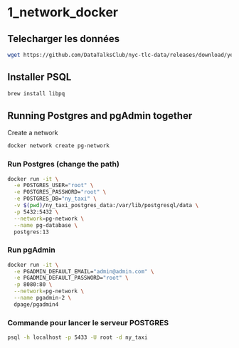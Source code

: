 # 1_network_docker

## Telecharger les données 

```bash
wget https://github.com/DataTalksClub/nyc-tlc-data/releases/download/yellow/yellow_tripdata_2021-01.csv.gz 
```

## Installer PSQL 

```bash
brew install libpq
```



## Running Postgres and pgAdmin together

Create a network

```bash
docker network create pg-network
```

### Run Postgres (change the path)

```bash
docker run -it \
  -e POSTGRES_USER="root" \
  -e POSTGRES_PASSWORD="root" \
  -e POSTGRES_DB="ny_taxi" \
  -v $(pwd)/ny_taxi_postgres_data:/var/lib/postgresql/data \
  -p 5432:5432 \
  --network=pg-network \
  --name pg-database \
  postgres:13
```

### Run pgAdmin

```bash
docker run -it \
  -e PGADMIN_DEFAULT_EMAIL="admin@admin.com" \
  -e PGADMIN_DEFAULT_PASSWORD="root" \
  -p 8080:80 \
  --network=pg-network \
  --name pgadmin-2 \
  dpage/pgadmin4
```





### Commande pour lancer le serveur POSTGRES 
```bash
psql -h localhost -p 5433 -U root -d ny_taxi
```

